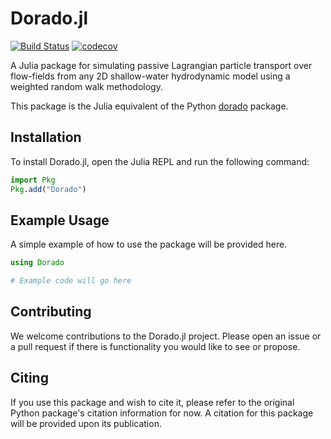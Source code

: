 # Dorado.jl

[![Build Status](https://github.com/passaH2O/dorado/workflows/CI/badge.svg)](https://github.com/passaH2O/dorado/actions)
[![codecov](https://codecov.io/gh/passaH2O/dorado/branch/master/graph/badge.svg)](https://codecov.io/gh/passaH2O/dorado)

A Julia package for simulating passive Lagrangian particle transport over flow-fields from any 2D shallow-water hydrodynamic model using a weighted random walk methodology.

This package is the Julia equivalent of the Python [dorado](https://github.com/passaH2O/dorado) package.

## Installation

To install Dorado.jl, open the Julia REPL and run the following command:

```julia
import Pkg
Pkg.add("Dorado")
```

## Example Usage

A simple example of how to use the package will be provided here.

```julia
using Dorado

# Example code will go here
```

## Contributing

We welcome contributions to the Dorado.jl project. Please open an issue or a pull request if there is functionality you would like to see or propose.

## Citing

If you use this package and wish to cite it, please refer to the original Python package's citation information for now. A citation for this package will be provided upon its publication.
